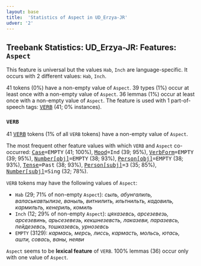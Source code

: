```yaml
---
layout: base
title:  'Statistics of Aspect in UD_Erzya-JR'
udver: '2'
---
```


## Treebank Statistics: UD_Erzya-JR: Features: `Aspect`

This feature is universal but the values `Hab`, `Inch` are language-specific.
It occurs with 2 different values: `Hab`, `Inch`.

41 tokens (0%) have a non-empty value of `Aspect`.
39 types (1%) occur at least once with a non-empty value of `Aspect`.
36 lemmas (1%) occur at least once with a non-empty value of `Aspect`.
The feature is used with 1 part-of-speech tags: <tt><a href="myv_jr-pos-VERB.html">VERB</a></tt> (41; 0% instances).

### `VERB`

41 <tt><a href="myv_jr-pos-VERB.html">VERB</a></tt> tokens (1% of all `VERB` tokens) have a non-empty value of `Aspect`.

The most frequent other feature values with which `VERB` and `Aspect` co-occurred: <tt><a href="myv_jr-feat-Case.html">Case</a></tt><tt>=EMPTY</tt> (41; 100%), <tt><a href="myv_jr-feat-Mood.html">Mood</a></tt><tt>=Ind</tt> (39; 95%), <tt><a href="myv_jr-feat-VerbForm.html">VerbForm</a></tt><tt>=EMPTY</tt> (39; 95%), <tt><a href="myv_jr-feat-Number-obj.html">Number[obj]</a></tt><tt>=EMPTY</tt> (38; 93%), <tt><a href="myv_jr-feat-Person-obj.html">Person[obj]</a></tt><tt>=EMPTY</tt> (38; 93%), <tt><a href="myv_jr-feat-Tense.html">Tense</a></tt><tt>=Past</tt> (38; 93%), <tt><a href="myv_jr-feat-Person-subj.html">Person[subj]</a></tt><tt>=3</tt> (35; 85%), <tt><a href="myv_jr-feat-Number-subj.html">Number[subj]</a></tt><tt>=Sing</tt> (32; 78%).

`VERB` tokens may have the following values of `Aspect`:

* `Hab` (29; 71% of non-empty `Aspect`): <em>сыль, абунгалиль, валаськавтылизе, ваныль, витнилить, ильтнильть, кадовиль, кармильть, кенериль, комиль</em>
* `Inch` (12; 29% of non-empty `Aspect`): <em>цяхазевсь, арсезевезь, арсезевинь, арьсезевезь, кекшнезевсть, лаказеви, паразевсь, пейдезевсь, тошказевсь, урнозевсь</em>
* `EMPTY` (3129): <em>кармась, мерсь, лиссь, кармасть, мольсь, ютась, ашти, совась, ваны, неяви</em>

`Aspect` seems to be **lexical feature** of `VERB`. 100% lemmas (36) occur only with one value of `Aspect`.

